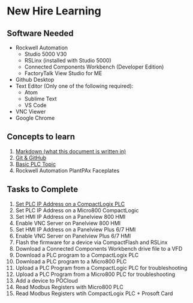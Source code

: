 # New Hire Learning

## Software Needed

* Rockwell Automation
  * Studio 5000 V30
  * RSLinx (installed with Studio 5000)
  * Connected Components Workbench (Developer Edition)
  * FactoryTalk View Studio for ME
* Github Desktop
* Text Editor (Only one of the following required):
  * Atom
  * Sublime Text
  * VS Code
* VNC Viewer
* Google Chrome

## Concepts to learn
1. [Markdown (what this document is written in)](https://www.markdowntutorial.com/)
2. [Git & GitHub](https://try.github.io)
3. [Basic PLC Topic](https://www.plcfiddle.com)
3. Rockwell Automation PlantPAx Faceplates

## Tasks to Complete

1.   [Set PLC IP Address on a CompactLogix PLC](tasks/new-hire-task1.html)
2.   Set PLC IP Address on a Micro800 CompactLogic
3.   Set HMI IP Address on a Panelview 800 HMI
4.   Enable VNC Server on Panelview 800 HMI
5.   Set HMI IP Address on a Panelview Plus 6/7 HMI
6.   Enable VNC Server on Panelview Plus 6/7 HMI
7.   Flash the firmware for a device via CompactFlash and RSLinx
8.   Download a Connected Components Workbench drive file to a VFD
9.   Download a PLC program to a CompactLogix PLC
10.  Download a PLC program to a Micro800 PLC
11.  Upload a PLC Program from a CompactLogic PLC for troubleshooting
12.  Upload a PLC Program from a Micro800 PLC for troubleshooting
13.  Add a device to POCloud
14.  Read Modbus Registers with Micro800 PLC
15.  Read Modbus Registers wtih CompactLogix PLC + Prosoft Card
